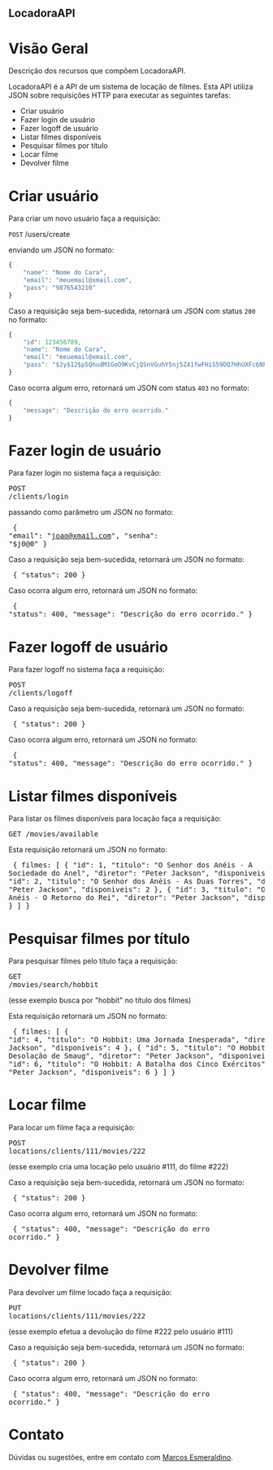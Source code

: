 ## LocadoraAPI

# Visão Geral
Descrição dos recursos que compõem LocadoraAPI.

LocadoraAPI é a API de um sistema de locação de filmes. Esta API utiliza JSON sobre requisições HTTP para executar as seguintes tarefas:
- Criar usuário
- Fazer login de usuário
- Fazer logoff de usuário
- Listar filmes disponíveis
- Pesquisar filmes por título
- Locar filme
- Devolver filme

# Criar usuário
Para criar um novo usuário faça a requisição:

`POST` /users/create

enviando um JSON no formato:

```javascript
{
    "name": "Nome do Cara",
    "email": "meuemail@xmail.com",
    "pass": "9876543210"
}
```

Caso a requisição seja bem-sucedida, retornará um JSON com status `200` no formato:
```javascript
{
	"id": 123456789,
    "name": "Nome do Cara",
    "email": "meuemail@xmail.com",
    "pass": "$2y$12$p5QhudM1GoO9KvCjQSnVGuhY5nj5Z41fwFHiS59DQ7HhUXFc6NPau"
}
```

Caso ocorra algum erro, retornará um JSON com status `403` no formato:
```javascript
{
	"message": "Descrição do erro ocorrido."
}
```

# Fazer login de usuário
Para fazer login no sistema faça a requisição:
    <pre>POST /clients/login</pre>
passando como parâmetro um JSON no formato:
    <pre>
{
    "email": "joao@xmail.com",
    "senha": "$j0@0"
}
    </pre>
    
Caso a requisição seja bem-sucedida, retornará um JSON no formato:
    <pre>
{
    "status": 200
}
    </pre>
    
Caso ocorra algum erro, retornará um JSON no formato:
    <pre>
{
    "status": 400,
    "message": "Descrição do erro ocorrido."
}
    </pre>


# Fazer logoff de usuário
Para fazer logoff no sistema faça a requisição:
    <pre>POST /clients/logoff</pre>
    
Caso a requisição seja bem-sucedida, retornará um JSON no formato:
    <pre>
{
    "status": 200
}
    </pre>
    
Caso ocorra algum erro, retornará um JSON no formato:
    <pre>
{
    "status": 400,
    "message": "Descrição do erro ocorrido."
}
    </pre>


# Listar filmes disponíveis
Para listar os filmes disponíveis para locação faça a requisição:
    <pre>GET /movies/available</pre>
Esta requisição retornará um JSON no formato:
    <pre>
{
    filmes:
    [
        {
            "id": 1,
            "titulo": "O Senhor dos Anéis - A Sociedade do Anel",
            "diretor": "Peter Jackson",
            "disponiveis": 1
        },
        {
            "id": 2,
            "titulo": "O Senhor dos Anéis - As Duas Torres",
            "diretor": "Peter Jackson",
            "disponiveis": 2
        },
        {
            "id": 3,
            "titulo": "O Senhor dos Anéis - O Retorno do Rei",
            "diretor": "Peter Jackson",
            "disponiveis": 3
        }
    ]
}
    </pre>
    
    
# Pesquisar filmes por título
Para pesquisar filmes pelo título faça a requisição:
    <pre>GET /movies/search/hobbit</pre>
(esse exemplo busca por "hobbit" no título dos filmes)

Esta requisição retornará um JSON no formato:
    <pre>
{
    filmes:
    [
        {
            "id": 4,
            "titulo": "O Hobbit: Uma Jornada Inesperada",
            "diretor": "Peter Jackson",
            "disponiveis": 4
        },
        {
            "id": 5,
            "titulo": "O Hobbit: A Desolação de Smaug",
            "diretor": "Peter Jackson",
            "disponiveis": 5
        },
        {
            "id": 6,
            "titulo": "O Hobbit: A Batalha dos Cinco Exércitos",
            "diretor": "Peter Jackson",
            "disponiveis": 6
        }
    ]
}
    </pre>


# Locar filme
Para locar um filme faça a requisição:
    <pre>POST locations/clients/111/movies/222</pre>
(esse exemplo cria uma locação pelo usuário #111, do filme #222)

Caso a requisição seja bem-sucedida, retornará um JSON no formato:
    <pre>
{
    "status": 200
}
    </pre>
Caso ocorra algum erro, retornará um JSON no formato:
    <pre>
{
    "status": 400,
    "message": "Descrição do erro ocorrido."
}
    </pre>
    

# Devolver filme
Para devolver um filme locado faça a requisição:
    <pre>PUT locations/clients/111/movies/222</pre>
(esse exemplo efetua a devolução do filme #222 pelo usuário #111)

Caso a requisição seja bem-sucedida, retornará um JSON no formato:
    <pre>
{
    "status": 200
}
    </pre>
Caso ocorra algum erro, retornará um JSON no formato:
    <pre>
{
    "status": 400,
    "message": "Descrição do erro ocorrido."
}
    </pre>


# Contato
Dúvidas ou sugestões, entre em contato com <a href="mailto:marcosesmeraldino@gmail.com?Subject=LocadoraFilmes">Marcos Esmeraldino</a>.
